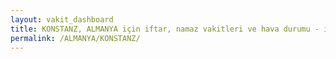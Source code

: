 ```yaml
---
layout: vakit_dashboard
title: KONSTANZ, ALMANYA için iftar, namaz vakitleri ve hava durumu - ilçe/eyalet seç
permalink: /ALMANYA/KONSTANZ/
---
```


<script type="text/javascript">
  var GLOBAL_COUNTRY = 'ALMANYA';
  var GLOBAL_CITY = 'KONSTANZ';
  var GLOBAL_STATE = '';
  var lat = 72;
  var lon = 21;
</script>

